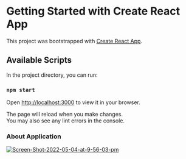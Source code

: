 # Getting Started with Create React App

This project was bootstrapped with [Create React App](https://github.com/facebook/create-react-app).

## Available Scripts

In the project directory, you can run:

### `npm start`

Open [http://localhost:3000](http://localhost:3000) to view it in your browser.

The page will reload when you make changes.\
You may also see any lint errors in the console.

### About Application
<a href="https://ibb.co/gWHcwNz"><img src="https://i.ibb.co/R6ZJPfz/Screen-Shot-2022-05-04-at-9-56-03-pm.png" alt="Screen-Shot-2022-05-04-at-9-56-03-pm" border="0"></a><br />
